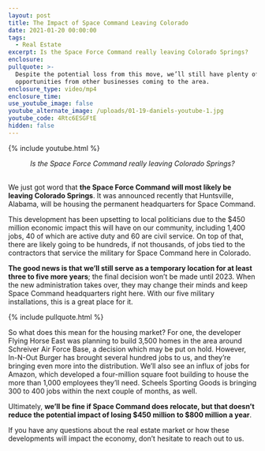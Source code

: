 ```yaml
---
layout: post
title: The Impact of Space Command Leaving Colorado
date: 2021-01-20 00:00:00
tags:
  - Real Estate
excerpt: Is the Space Force Command really leaving Colorado Springs?
enclosure:
pullquote: >-
  Despite the potential loss from this move, we’ll still have plenty of job
  opportunities from other businesses coming to the area.
enclosure_type: video/mp4
enclosure_time:
use_youtube_image: false
youtube_alternate_image: /uploads/01-19-daniels-youtube-1.jpg
youtube_code: 4Rtc6ESGFtE
hidden: false
---
```


{% include youtube.html %}

<center><em>Is the Space Force Command really leaving Colorado Springs?</em></center>

<br>We just got word that **the Space Force Command will most likely be leaving Colorado Springs**. It was announced recently that Huntsville, Alabama, will be housing the permanent headquarters for Space Command.

This development has been upsetting to local politicians due to the $450 million economic impact this will have on our community, including 1,400 jobs, 40 of which are active duty and 60 are civil service. On top of that, there are likely going to be hundreds, if not thousands, of jobs tied to the contractors that service the military for Space Command here in Colorado.

**The good news is that we’ll still serve as a temporary location for at least three to five more years**; the final decision won’t be made until 2023. When the new administration takes over, they may change their minds and keep Space Command headquarters right here. With our five military installations, this is a great place for it.

{% include pullquote.html %}

So what does this mean for the housing market? For one, the developer Flying Horse East was planning to build 3,500 homes in the area around Schreiver Air Force Base, a decision which may be put on hold. However, In-N-Out Burger has brought several hundred jobs to us, and they’re bringing even more into the distribution. We’ll also see an influx of jobs for Amazon, which developed a four-million square foot building to house the more than 1,000 employees they’ll need. Scheels Sporting Goods is bringing 300 to 400 jobs within the next couple of months, as well.

Ultimately, **we’ll be fine if Space Command does relocate, but that doesn’t reduce the potential impact of losing $450 million to $800 million a year**.

If you have any questions about the real estate market or how these developments will impact the economy, don’t hesitate to reach out to us.
